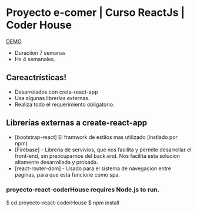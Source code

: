 # Proyecto e-comer | Curso ReactJs | Coder House 

[DEMO](https://jm-computacion.netlify.app/)

- Duraciíon 7 semanas
- Hs 4 semanales.

 ## Careactrísticas!

- Desarrolados con creta-react-app
- Usa algunas librerías externas.
- Realiza todo el requerimiento obligatorio.

 ## Librerías externas a create-react-app

- [bootstrap-react] El framwork de estilos mas utilizado (instlado por npm)
- [Firebase] - Libreria de servivios, que nos facilita y permite desarrollar el front-end, sin preocuparnos del back.end. Nos facilita esta solucion altamente desarrollada y probada.
- [react-router-dom] - Usado para el sistema de navegacion entre paginas, para que esta funcione como spa.

 ### proyecto-react-coderHouse requires Node.js to run.

 $ cd proyecto-react-coderHouse
 $ npm install
